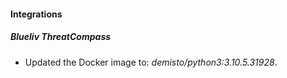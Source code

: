 #### Integrations
##### Blueliv ThreatCompass
- Updated the Docker image to: *demisto/python3:3.10.5.31928*.
